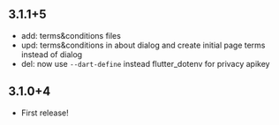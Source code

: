 ## 3.1.1+5

* add: terms&conditions files
* upd: terms&conditions in about dialog and create initial page terms instead of dialog
* del: now use `--dart-define` instead flutter_dotenv for privacy apikey

## 3.1.0+4

* First release!